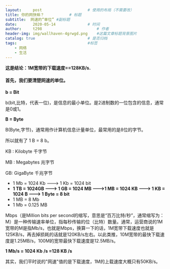 ```yaml
---
layout:     post   				    # 使用的布局（不需要改）
title: 你的网快嘛？			# 标题 
subtitle:  网速的“单位” #副标题
date:       2020-05-14				# 时间
author:     t298						# 作者
header-img: img/wallhaven-4grwgd.png 	#这篇文章标题背景图片
catalog: true 						# 是否归档
tags:								#标签
    - 网络
    - 生活
---
```


**这是结论：1M宽带的下载速度==128KB/s.**



#### 首先，我们要清楚网速的单位。

**b = Bit**

b(bit,比特，代表一位)，是信息的最小单位。是2进制数的一位包含的信息，通常是0或1。



**B = Byte**

B(Byte,字节)，通常用作计算机信息计量单位，最常用的是8位的字节。

所以就有了 1 B = 8 b。



KB : Kilobyte 千字节

MB : Megabytes 兆字节

GB: GigaByte 千兆字节



- 1 Mb = 1024 Kb ---> 1 Kb = 1024 bit		
- **1 TB = 1024GB ---> 1 GB = 1024 MB --->1 MB = 1024 KB ---> 1 KB = 1024 B ---> 1 Byte = 8 bit**
- 1 MB = 8 Mb
- 1 Mb = 0.125 MB







Mbps（是Million bits per second的缩写，意思是“百万比特/秒”，通常缩写为：M）是一种传输速率单位，指每秒传输的位（比特）数量。通常，运营商说的1M宽带的M是指Mb/s，也就是Mbps，换算一下的话，1M宽带下载速度也就是125KB/s，再去掉损耗的话就是120KB/s左右。以此类推，10M宽带的最快下载速度是1.25MB/s，100M的宽带最快下载速度是12.5MB/s。



**1 Mb/s = 1024 Kb /s =128 KB /s**



其实，我们平时说的"网速"值的是下载速度，1M的上载速度大概只有50KB/s。








